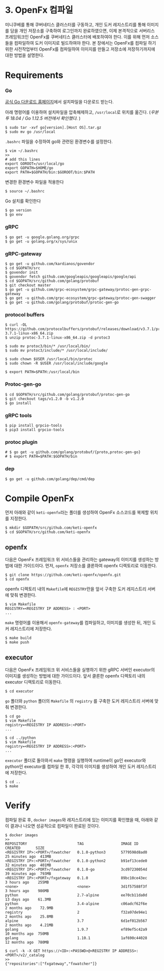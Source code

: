 # 3. OpenFx 컴파일

미니쿠베를 통해 쿠버네티스 클러스터를 구동하고, 개인 도커 레지스트리를 통해 이미지를 담을 개인 저장소를 구축하여 로그인까지 완료하였으면, 이제 본격적으로 서버리스 프레임워크인 OpenFx를 쿠버네티스 클러스터에 배포하여야 한다. 이를 위해 먼저 소스들을 컴파일하여 도커 이미지로 빌드하여야 한다. 본 장에서는 OpenFx를 컴파일 하기 위한 사전작업부터 OpenFx를 컴파일하여 이미지를 만들고 저장소에 저장하기까지에 대한 방법을 설명한다. 



# Requirements

### Go

[공식 Go 다운로드 홈페이지](https://golang.org/doc/install)에서 설치파일을 다운로드 받는다.

아래 명령어를 이용하여 설치파일을 압축해제하고, `/usr/local`로 위치를 옮긴다. (*우분투 18.04 / Go 1.12.5 버전에서 확인했다.* )

    $ sudo tar -xvf go[version].[Host OS].tar.gz
    $ sudo mv go /usr/local

`.bashrc` 파일을 수정하여 go와 관련된 환경변수를 설정한다.

    $ vim ~/.bashrc
    >>
    # add this lines
    export GOROOT=/usr/local/go
    export GOPATH=$HOME/go
    export PATH=$GOPATH/bin:$GOROOT/bin:$PATH

변경한 환경변수 파일을 적용한다

    $ source ~/.bashrc

Go 설치를 확인한다

    $ go version
    $ go env



### gRPC

    $ go get -u google.golang.org/grpc
    $ go get -u golang.org/x/sys/unix



### gRPC-gateway

    $ go get -u github.com/kardianos/govendor
    $ cd $GOPATH/src
    $ govendor init
    $ govendor fetch github.com/googleapis/googleapis/google/api
    $ cd $GOPATH/src/github.com/golang/protobuf
    $ git checkout master
    $ go get -u github.com/grpc-ecosystem/grpc-gateway/protoc-gen-grpc-gateway
    $ go get -u github.com/grpc-ecosystem/grpc-gateway/protoc-gen-swagger
    $ go get -u github.com/golang/protobuf/protoc-gen-go



### protocol buffers

    $ curl -OL https://github.com/protocolbuffers/protobuf/releases/download/v3.7.1/protoc-3.7.1-linux-x86_64.zip
    $ unzip protoc-3.7.1-linux-x86_64.zip -d protoc3
    
    $ sudo mv protoc3/bin/* /usr/local/bin/
    $ sudo mv protoc3/include/* /usr/local/include/
    
    $ sudo chown $USER /usr/local/bin/protoc
    $ sudo chown -R $USER /usr/local/include/google
    
    $ export PATH=$PATH:/usr/local/bin



### Protoc-gen-go

    $ cd $GOPATH/src/github.com/golang/protobuf/protoc-gen-go
    $ git checkout tags/v1.2.0 -b v1.2.0
    $ go install



### gRPC tools

    $ pip install grpcio-tools
    $ pip3 install grpcio-tools



### protoc plugin

    # $ go get -u github.com/golang/protobuf/{proto,protoc-gen-go}
    # $ export PATH=$PATH:$GOPATH/bin



### dep

    $ go get -u github.com/golang/dep/cmd/dep



# Compile OpenFx

먼저 아래와 같이 `keti-openfx`라는 폴더를 생성하여 OpenFx 소스코드를 복제할 위치를 지정한다.

    $ mkdir $GOPATH/src/github.com/keti-openfx
    $ cd $GOPATH/src/github.com/keti-openfx



## openfx

다음은 OpenFx 프레임워크 위 서비스들을 관리하는 gateway의 이미지를 생성하는 방법에 대한 가이드이다. 먼저, `openfx` 저장소를 클론하여 openfx 디렉토리로 이동한다. 

    $ git clone https://github.com/keti-openfx/openfx.git
    $ cd openfx

openfx 디렉토리 내의 `Makefile`에 `REGISTRY`란을 앞서 구축한 도커 레지스트리 서버에 맞춰 변경한다.

    $ vim Makefile
    REGISTRY=<REGISTRY IP ADDRESS> : <PORT>
    ...

`make` 명령어를 이용해서 `openfx-gateway`를 컴파일하고, 이미지를 생성한 뒤, 개인 도커 레지스트리에 저장한다.

    $ make build
    $ make push



## executor

다음은 OpenFx 프레임워크 위 서비스들을 실행하기 위한 gRPC 서버인 executor의 이미지를 생성하는 방법에 대한 가이드이다. 앞서 클론한 openfx 디렉토리 내의 executor 디렉토리로 이동한다. 

    $ cd executor

`go` 폴더와 `python` 폴더의 `Makefile` 의 `registry` 를 구축한 도커 레지스트리 서버에 맞춰 변경한다.

    $ cd go
    $ vim Makefile
    registry=<REGISTRY IP ADDRESS>:<PORT>
    ...
    
    $ cd ../python
    $ vim Makefile
    registry=<REGISTRY IP ADDRESS>:<PORT>
    ...

`executor` 폴더로 돌아와서 `make` 명령을 실행하여 runtime이 go인 executor와 python인 executor를 컴파일 한 후, 각각의 이미지를 생성하여 개인 도커 레지스트리에 저장한다.

    $ cd ..
    $ make



# Verify

컴파일 완료 후, `docker images`와 레지스트리에 있는 이미지를 확인했을 때, 아래와 같이 결과나 나오면 성공적으로 컴파일이 완료된 것이다.

    $ docker images
    >>
    REPOSITORY                       TAG                 IMAGE ID            CREATED       SIZE
    <REGISTRY IP>:<PORT>/fxwatcher   0.1.0-python3       5779598d8ad0        25 minutes ago  413MB
    <REGISTRY IP>:<PORT>/fxwatcher   0.1.0-python2       b91ef13cede0        32 minutes ago  401MB
    <REGISTRY IP>:<PORT>/fxwatcher   0.1.0-go            3cd97230054d        39 minutes ago  793MB
    <REGISTRY IP>:<PORT>/fxgateway   0.1.0               89bc10ce43ec        3 hours ago    255MB
    <none>                           <none>              3d1f57588f3f        3 hours ago    986MB
    python                           2.7-alpine          ee70cb11da0d        13 days ago    61.3MB
    python                           3.4-alpine          c06adcf62f6e        2 months ago    72.9MB
    registry                         2                   f32a97de94e1        2 months ago    25.8MB
    alpine                           3.7                 6d1ef012b567        2 months ago    4.21MB
    golang                           1.9.7               ef89ef5c42a9        10 months ago  750MB
    golang                           1.10.1              1af690c44028        12 months ago  780MB
    
    $ curl -k -X GET https://<ID>:<PASSWD>@<REGISTRY IP ADDRESS>:<PORT>/v2/_catalog
    >>
    {"repositories":["fxgateway","fxwatcher"]}

